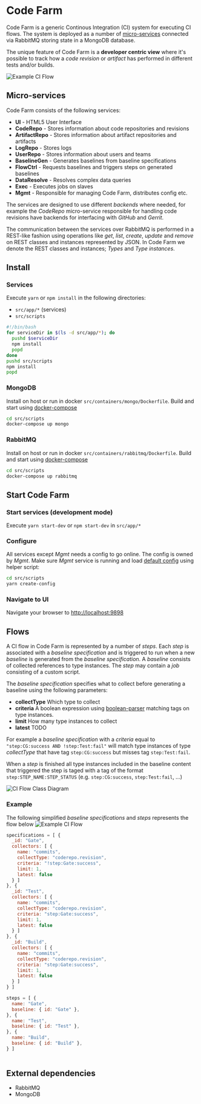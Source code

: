 # Code Farm

Code Farm is a generic Continous Integration (CI) system for executing CI flows.
The system is deployed as a number of [micro-services](#micro-services) connected via RabbitMQ
storing state in a MongoDB database.

The unique feature of Code Farm is a **developer centric view** where it's possible to
track how a *code revision* or *artifact* has performed in different tests and/or builds.

![Example CI Flow](https://g.gravizo.com/source/g_ci_flow_ex_1?https%3A%2F%2Fraw.githubusercontent.com%2FCombitech%2Fcodefarm%2Fmaster%2FREADME.md)
<!---
g_ci_flow_ex_1
digraph G {
  rankdir="LR";
  node [ shape="rect" ];
  Revision -> Gate
  Gate -> Test
  Gate -> Build
}
g_ci_flow_ex_1
--->


## Micro-services
Code Farm consists of the following services:
* **UI** - HTML5 User Interface
* **CodeRepo** - Stores information about code repositories and revisions
* **ArtifactRepo** - Stores information about artifact repositories and artifacts
* **LogRepo** - Stores logs
* **UserRepo** - Stores information about users and teams
* **BaselineGen** - Generates baselines from baseline specifications
* **FlowCtrl** - Requests baselines and triggers steps on generated baselines
* **DataResolve** - Resolves complex data queries
* **Exec** - Executes jobs on slaves
* **Mgmt** - Responsible for managing Code Farm, distributes config etc.

The services are designed to use different *backends* where needed, for example
the *CodeRepo* micro-service responsible for handling code revisions have
backends for interfacing with *GitHub* and *Gerrit*.

The communication between the services over RabbitMQ is performed in a REST-like
fashion using operations like *get*, *list*, *create*, *update* and *remove* on
REST classes and instances represented by JSON.
In Code Farm we denote the REST classes and instances; *Types* and *Type instances*.

## Install
### Services
Execute `yarn` or `npm install` in the following directories:
* `src/app/*` (services)
* `src/scripts`
```bash
#!/bin/bash
for serviceDir in $(ls -d src/app/*); do
  pushd $serviceDir
  npm install
  popd
done
pushd src/scripts
npm install
popd
```
### MongoDB
Install on host or run in docker `src/containers/mongo/Dockerfile`.
Build and start using [docker-compose](https://docs.docker.com/compose/)
```bash
cd src/scripts
docker-compose up mongo
```
### RabbitMQ
Install on host or run in docker `src/containers/rabbitmq/Dockerfile`.
Build and start using [docker-compose](https://docs.docker.com/compose/)
```bash
cd src/scripts
docker-compose up rabbitmq
```

## Start Code Farm
### Start services (development mode)
Execute `yarn start-dev` or `npm start-dev` in `src/app/*`

### Configure
All services except *Mgmt* needs a config to go online. The config is owned by *Mgmt*. Make sure *Mgmt* service is running and load [default config](src/scripts/config.json) using helper script:
```bash
cd src/scripts
yarn create-config
```

### Navigate to UI
Navigate your browser to [http://localhost:9898](http://localhost:9898)

## Flows
A CI flow in Code Farm is represented by a number of *steps*. Each *step* is associated with a *baseline specification*
and is triggered to run when a new *baseline* is generated from the *baseline specification*. A *baseline* consists of collected references to type instances. The *step* may contain a *job* consisting of a custom script.

The *baseline specification* specifies what to collect before generating a baseline using the following parameters:
* **collectType** Which type to collect
* **criteria** A boolean expression using [boolean-parser](https://www.npmjs.com/package/boolean-parser) matching tags on type instances.
* **limit** How many type instances to collect
* **latest** TODO

For example a *baseline specification* with a *criteria* equal to `"step:CG:success AND !step:Test:fail"` will match type instances of type *collectType* that have tag `step:CG:success` but misses tag `step:Test:fail`.

When a *step* is finished all type instances included in the baseline content that triggered the step is taged with a tag of the format `step:STEP_NAME:STEP_STATUS` (e.g. `step:CG:success`, `step:Test:fail`, ...)

![CI Flow Class Diagram](https://g.gravizo.com/source/cd_flow_1?https%3A%2F%2Fraw.githubusercontent.com%2FCombitech%2Fcodefarm%2Fmaster%2FREADME.md)
<!---
cd_flow_1
@startuml
hide empty methods
hide empty fields
hide circle
class Step <<Type>> {
  name : String
  criteria : String
  script : String
  tagScript : String
}
class Flow <<Type>>
class Baseline <<Type>> {
  name : String
  content : Array
}
class Specification <<Type>>
class Collector <<Array>> {
  name : String
  collectType : String
  criteria : String
  limit : Number
  latest : Boolean
}

Step ..> Specification : baseline
Step ..> Flow : flow
Baseline .right. Specification
Specification \*-down- Collector : collectors

@enduml
cd_flow_1
--->

### Example
The following simplified *baseline specifications* and *steps* represents the flow below
![Example CI Flow](https://g.gravizo.com/source/g_ci_flow_ex_1?https%3A%2F%2Fraw.githubusercontent.com%2FCombitech%2Fcodefarm%2Fmaster%2FREADME.md)

```js
specifications = [ {
  _id: "Gate",
  collectors: [ {
    name: "commits",
    collectType: "coderepo.revision",
    criteria: "!step:Gate:success",
    limit: 1,
    latest: false
  } ]
}, {
  _id: "Test",
  collectors: [ {
    name: "commits",
    collectType: "coderepo.revision",
    criteria: "step:Gate:success",
    limit: 1,
    latest: false
  } ]
}, {
  _id: "Build",
  collectors: [ {
    name: "commits",
    collectType: "coderepo.revision",
    criteria: "step:Gate:success",
    limit: 1,
    latest: false
  } ]
} ]

steps = [ {
  name: "Gate",
  baseline: { id: "Gate" },
}, {
  name: "Test",
  baseline: { id: "Test" },
}, {
  name: "Build",
  baseline: { id: "Build" },
} ]
  
```

## External dependencies
* RabbitMQ
* MongoDB
